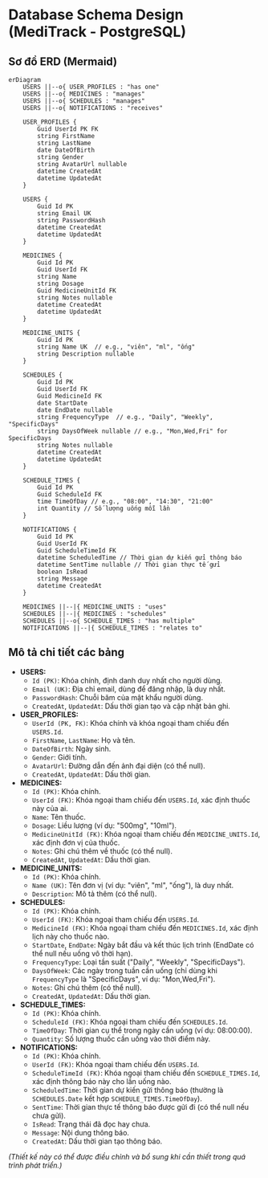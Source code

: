# Database Schema Design (MediTrack - PostgreSQL)

## Sơ đồ ERD (Mermaid)

```mermaid
erDiagram
    USERS ||--o{ USER_PROFILES : "has one"
    USERS ||--o{ MEDICINES : "manages"
    USERS ||--o{ SCHEDULES : "manages"
    USERS ||--o{ NOTIFICATIONS : "receives"

    USER_PROFILES {
        Guid UserId PK FK
        string FirstName
        string LastName
        date DateOfBirth
        string Gender
        string AvatarUrl nullable
        datetime CreatedAt
        datetime UpdatedAt
    }

    USERS {
        Guid Id PK
        string Email UK
        string PasswordHash
        datetime CreatedAt
        datetime UpdatedAt
    }

    MEDICINES {
        Guid Id PK
        Guid UserId FK
        string Name
        string Dosage
        Guid MedicineUnitId FK
        string Notes nullable
        datetime CreatedAt
        datetime UpdatedAt
    }

    MEDICINE_UNITS {
        Guid Id PK
        string Name UK  // e.g., "viên", "ml", "ống"
        string Description nullable
    }

    SCHEDULES {
        Guid Id PK
        Guid UserId FK
        Guid MedicineId FK
        date StartDate
        date EndDate nullable
        string FrequencyType  // e.g., "Daily", "Weekly", "SpecificDays"
        string DaysOfWeek nullable // e.g., "Mon,Wed,Fri" for SpecificDays
        string Notes nullable
        datetime CreatedAt
        datetime UpdatedAt
    }

    SCHEDULE_TIMES {
        Guid Id PK
        Guid ScheduleId FK
        time TimeOfDay // e.g., "08:00", "14:30", "21:00"
        int Quantity // Số lượng uống mỗi lần
    }

    NOTIFICATIONS {
        Guid Id PK
        Guid UserId FK
        Guid ScheduleTimeId FK
        datetime ScheduledTime // Thời gian dự kiến gửi thông báo
        datetime SentTime nullable // Thời gian thực tế gửi
        boolean IsRead
        string Message
        datetime CreatedAt
    }

    MEDICINES ||--|{ MEDICINE_UNITS : "uses"
    SCHEDULES ||--|{ MEDICINES : "schedules"
    SCHEDULES ||--o{ SCHEDULE_TIMES : "has multiple"
    NOTIFICATIONS ||--|{ SCHEDULE_TIMES : "relates to"

```

## Mô tả chi tiết các bảng

*   **USERS:**
    *   `Id (PK)`: Khóa chính, định danh duy nhất cho người dùng.
    *   `Email (UK)`: Địa chỉ email, dùng để đăng nhập, là duy nhất.
    *   `PasswordHash`: Chuỗi băm của mật khẩu người dùng.
    *   `CreatedAt`, `UpdatedAt`: Dấu thời gian tạo và cập nhật bản ghi.
*   **USER\_PROFILES:**
    *   `UserId (PK, FK)`: Khóa chính và khóa ngoại tham chiếu đến `USERS.Id`.
    *   `FirstName`, `LastName`: Họ và tên.
    *   `DateOfBirth`: Ngày sinh.
    *   `Gender`: Giới tính.
    *   `AvatarUrl`: Đường dẫn đến ảnh đại diện (có thể null).
    *   `CreatedAt`, `UpdatedAt`: Dấu thời gian.
*   **MEDICINES:**
    *   `Id (PK)`: Khóa chính.
    *   `UserId (FK)`: Khóa ngoại tham chiếu đến `USERS.Id`, xác định thuốc này của ai.
    *   `Name`: Tên thuốc.
    *   `Dosage`: Liều lượng (ví dụ: "500mg", "10ml").
    *   `MedicineUnitId (FK)`: Khóa ngoại tham chiếu đến `MEDICINE_UNITS.Id`, xác định đơn vị của thuốc.
    *   `Notes`: Ghi chú thêm về thuốc (có thể null).
    *   `CreatedAt`, `UpdatedAt`: Dấu thời gian.
*   **MEDICINE\_UNITS:**
    *   `Id (PK)`: Khóa chính.
    *   `Name (UK)`: Tên đơn vị (ví dụ: "viên", "ml", "ống"), là duy nhất.
    *   `Description`: Mô tả thêm (có thể null).
*   **SCHEDULES:**
    *   `Id (PK)`: Khóa chính.
    *   `UserId (FK)`: Khóa ngoại tham chiếu đến `USERS.Id`.
    *   `MedicineId (FK)`: Khóa ngoại tham chiếu đến `MEDICINES.Id`, xác định lịch này cho thuốc nào.
    *   `StartDate`, `EndDate`: Ngày bắt đầu và kết thúc lịch trình (EndDate có thể null nếu uống vô thời hạn).
    *   `FrequencyType`: Loại tần suất ("Daily", "Weekly", "SpecificDays").
    *   `DaysOfWeek`: Các ngày trong tuần cần uống (chỉ dùng khi `FrequencyType` là "SpecificDays", ví dụ: "Mon,Wed,Fri").
    *   `Notes`: Ghi chú thêm (có thể null).
    *   `CreatedAt`, `UpdatedAt`: Dấu thời gian.
*   **SCHEDULE\_TIMES:**
    *   `Id (PK)`: Khóa chính.
    *   `ScheduleId (FK)`: Khóa ngoại tham chiếu đến `SCHEDULES.Id`.
    *   `TimeOfDay`: Thời gian cụ thể trong ngày cần uống (ví dụ: 08:00:00).
    *   `Quantity`: Số lượng thuốc cần uống vào thời điểm này.
*   **NOTIFICATIONS:**
    *   `Id (PK)`: Khóa chính.
    *   `UserId (FK)`: Khóa ngoại tham chiếu đến `USERS.Id`.
    *   `ScheduleTimeId (FK)`: Khóa ngoại tham chiếu đến `SCHEDULE_TIMES.Id`, xác định thông báo này cho lần uống nào.
    *   `ScheduledTime`: Thời gian dự kiến gửi thông báo (thường là `SCHEDULES.Date` kết hợp `SCHEDULE_TIMES.TimeOfDay`).
    *   `SentTime`: Thời gian thực tế thông báo được gửi đi (có thể null nếu chưa gửi).
    *   `IsRead`: Trạng thái đã đọc hay chưa.
    *   `Message`: Nội dung thông báo.
    *   `CreatedAt`: Dấu thời gian tạo thông báo.

*(Thiết kế này có thể được điều chỉnh và bổ sung khi cần thiết trong quá trình phát triển.)*
